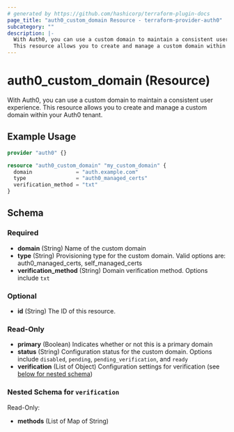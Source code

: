 ```yaml
---
# generated by https://github.com/hashicorp/terraform-plugin-docs
page_title: "auth0_custom_domain Resource - terraform-provider-auth0"
subcategory: ""
description: |-
  With Auth0, you can use a custom domain to maintain a consistent user experience.
  This resource allows you to create and manage a custom domain within your Auth0 tenant.
---
```


# auth0_custom_domain (Resource)

With Auth0, you can use a custom domain to maintain a consistent user experience. 
This resource allows you to create and manage a custom domain within your Auth0 tenant.

## Example Usage

```terraform
provider "auth0" {}

resource "auth0_custom_domain" "my_custom_domain" {
  domain              = "auth.example.com"
  type                = "auth0_managed_certs"
  verification_method = "txt"
}
```

<!-- schema generated by tfplugindocs -->
## Schema

### Required

- **domain** (String) Name of the custom domain
- **type** (String) Provisioning type for the custom domain. Valid options are: auth0_managed_certs, self_managed_certs
- **verification_method** (String) Domain verification method. Options include `txt`

### Optional

- **id** (String) The ID of this resource.

### Read-Only

- **primary** (Boolean) Indicates whether or not this is a primary domain
- **status** (String) Configuration status for the custom domain. Options include `disabled`, `pending`, `pending_verification`, and `ready`
- **verification** (List of Object) Configuration settings for verification (see [below for nested schema](#nestedatt--verification))

<a id="nestedatt--verification"></a>
### Nested Schema for `verification`

Read-Only:

- **methods** (List of Map of String)


